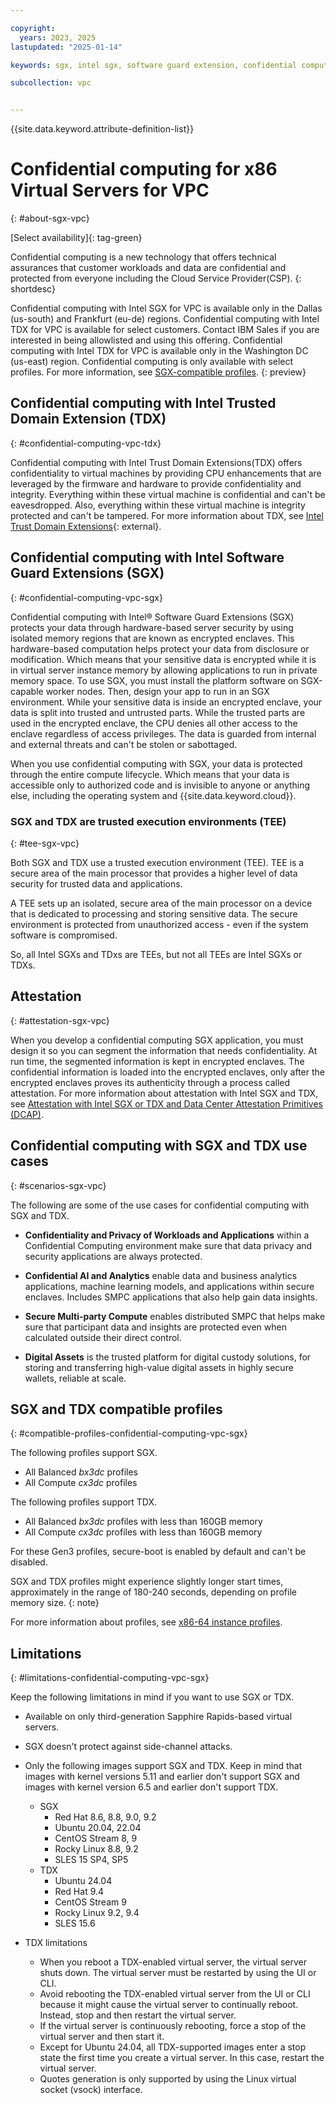 ```yaml
---

copyright:
  years: 2023, 2025
lastupdated: "2025-01-14"

keywords: sgx, intel sgx, software guard extension, confidential computing, trusted execution environment, TEE, data protection

subcollection: vpc


---
```


{{site.data.keyword.attribute-definition-list}}

# Confidential computing for x86 Virtual Servers for VPC
{: #about-sgx-vpc}

[Select availability]{: tag-green}

Confidential computing is a new technology that offers technical assurances that customer workloads and data are confidential and protected from everyone including the Cloud Service Provider(CSP).
{: shortdesc}

Confidential computing with Intel SGX for VPC is available only in the Dallas (us-south) and Frankfurt (eu-de) regions. Confidential computing with Intel TDX for VPC is available for select customers. Contact IBM Sales if you are interested in being allowlisted and using this offering.  Confidential computing with Intel TDX for VPC is available only in the Washington DC (us-east) region. Confidential computing is only available with select profiles. For more information, see [SGX-compatible profiles](/docs/vpc?topic=vpc-about-sgx-vpc&interface=ui#compatible-profiles-confidential-computing-vpc-sgx).
{: preview}

## Confidential computing with Intel Trusted Domain Extension (TDX)
{: #confidential-computing-vpc-tdx}

 Confidential computing with Intel Trust Domain Extensions(TDX) offers confidentiality to virtual machines by providing CPU enhancements that are leveraged by the firmware and hardware to provide confidentiality and integrity. Everything within these virtual machine is confidential and can't be eavesdropped. Also, everything within these virtual machine is integrity protected and can't be tampered. For more information about TDX, see [Intel Trust Domain Extensions](https://www.intel.com/content/www/us/en/developer/tools/trust-domain-extensions/overview.html){: external}.

## Confidential computing with Intel Software Guard Extensions (SGX)
{: #confidential-computing-vpc-sgx}

Confidential computing with Intel&reg; Software Guard Extensions (SGX) protects your data through hardware-based server security by using isolated memory regions that are known as encrypted enclaves. This hardware-based computation helps protect your data from disclosure or modification. Which means that your sensitive data is encrypted while it is in virtual server instance memory by allowing applications to run in private memory space. To use SGX, you must install the platform software on SGX-capable worker nodes. Then, design your app to run in an SGX environment. While your sensitive data is inside an encrypted enclave, your data is split into trusted and untrusted parts. While the trusted parts are used in the encrypted enclave, the CPU denies all other access to the enclave regardless of access privileges. The data is guarded from internal and external threats and can't be stolen or sabottaged.

When you use confidential computing with SGX, your data is protected through the entire compute lifecycle. Which means that your data is accessible only to authorized code and is invisible to anyone or anything else, including the operating system and {{site.data.keyword.cloud}}.

### SGX and TDX are trusted execution environments (TEE)
{: #tee-sgx-vpc}

Both SGX and TDX use a trusted execution environment (TEE). TEE is a secure area of the main processor that provides a higher level of data security for trusted data and applications.

A TEE sets up an isolated, secure area of the main processor on a device that is dedicated to processing and storing sensitive data. The secure environment is protected from unauthorized access - even if the system software is compromised.

So, all Intel SGXs and TDxs are TEEs, but not all TEEs are Intel SGXs or TDXs.

## Attestation
{: #attestation-sgx-vpc}

When you develop a confidential computing SGX application, you must design it so you can segment the information that needs confidentiality. At run time, the segmented information is kept in encrypted enclaves. The confidential information is loaded into the encrypted enclaves, only after the encrypted enclaves proves its authenticity through a process called attestation. For more information about attestation with Intel SGX and TDX, see [Attestation with Intel SGX or TDX and Data Center Attestation Primitives (DCAP)](/docs/vpc?topic=vpc-about-attestation-sgx-dcap-vpc).

## Confidential computing with SGX and TDX use cases
{: #scenarios-sgx-vpc}

The following are some of the use cases for confidential computing with SGX and TDX.

* **Confidentiality and Privacy of Workloads and Applications** within a Confidential Computing environment make sure that data privacy and security applications are always protected.

* **Confidential AI and Analytics** enable data and business analytics applications, machine learning models, and applications within secure enclaves. Includes SMPC applications that also help gain data insights.

* **Secure Multi-party Compute** enables distributed SMPC that helps make sure that participant data and insights are protected even when calculated outside their direct control.

* **Digital Assets** is the trusted platform for digital custody solutions, for storing and transferring high-value digital assets in highly secure wallets, reliable at scale.

## SGX and TDX compatible profiles
{: #compatible-profiles-confidential-computing-vpc-sgx}

The following profiles support SGX.

* All Balanced _bx3dc_ profiles
* All Compute _cx3dc_ profiles

The following profiles support TDX.

* All Balanced _bx3dc_ profiles with less than 160GB memory
* All Compute _cx3dc_ profiles with less than 160GB memory

For these Gen3 profiles, secure-boot is enabled by default and can't be disabled.

SGX and TDX profiles might experience slightly longer start times, approximately in the range of 180-240 seconds, depending on profile memory size.
{: note}

For more information about profiles, see [x86-64 instance profiles](/docs/vpc?topic=vpc-profiles).

## Limitations
{: #limitations-confidential-computing-vpc-sgx}

Keep the following limitations in mind if you want to use SGX or TDX.

* Available on only third-generation Sapphire Rapids-based virtual servers.
* SGX doesn't protect against side-channel attacks.
* Only the following images support SGX and TDX. Keep in mind that images with kernel versions 5.11 and earlier don't support SGX and images with kernel version 6.5 and earlier don't support TDX.
  
   - SGX
      - Red Hat 8.6, 8.8, 9.0, 9.2
      - Ubuntu 20.04, 22.04
      - CentOS Stream 8, 9
      - Rocky Linux 8.8, 9.2
      - SLES 15 SP4, SP5
   - TDX
      - Ubuntu 24.04
      - Red Hat 9.4
      - CentOS Stream 9
      - Rocky Linux 9.2, 9.4
      - SLES 15.6
      
* TDX limitations
   - When you reboot a TDX-enabled virtual server, the virtual server shuts down. The virtual server must be restarted by using the UI or CLI.
   - Avoid rebooting the TDX-enabled virtual server from the UI or CLI because it might cause the virtual server to continually reboot. Instead, stop and then restart the virtual server.
   - If the virtual server is continuously rebooting, force a stop of the virtual server and then start it.
   - Except for Ubuntu 24.04, all TDX-supported images enter a stop state the first time you create a virtual server. In this case, restart the virtual server.
   - Quotes generation is only supported by using the Linux virtual socket (vsock) interface.
